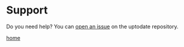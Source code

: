 # Support

Do you need help? You can [open an issue](https://github.com/converged-computing/cloud-select/issues) on the uptodate repository.

[home](/README.md#cloud-select)
